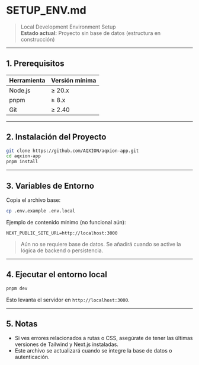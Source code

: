 # SETUP_ENV.md

> Local Development Environment Setup  
> **Estado actual:** Proyecto sin base de datos (estructura en construcción)

---

## 1. Prerequisitos

| Herramienta | Versión mínima |
|-------------|----------------|
| Node.js     | ≥ 20.x         |
| pnpm        | ≥ 8.x          |
| Git         | ≥ 2.40         |

---

## 2. Instalación del Proyecto

```bash
git clone https://github.com/AQXION/aqxion-app.git
cd aqxion-app
pnpm install
```

---

## 3. Variables de Entorno

Copia el archivo base:

```bash
cp .env.example .env.local
```

Ejemplo de contenido mínimo (no funcional aún):

```
NEXT_PUBLIC_SITE_URL=http://localhost:3000
```

> Aún no se requiere base de datos. Se añadirá cuando se active la lógica de backend o persistencia.

---

## 4. Ejecutar el entorno local

```bash
pnpm dev
```

Esto levanta el servidor en `http://localhost:3000`.

---

## 5. Notas

- Si ves errores relacionados a rutas o CSS, asegúrate de tener las últimas versiones de Tailwind y Next.js instaladas.
- Este archivo se actualizará cuando se integre la base de datos o autenticación.
